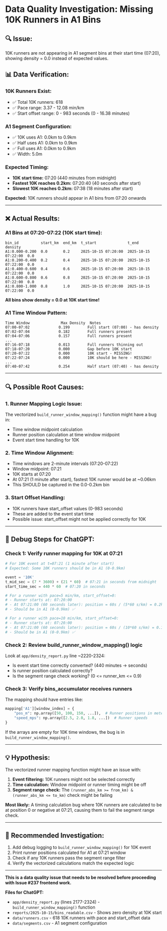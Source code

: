 # Data Quality Investigation: Missing 10K Runners in A1 Bins

## 🔍 **Issue:**
10K runners are not appearing in A1 segment bins at their start time (07:20), showing density = 0.0 instead of expected values.

## 📊 **Data Verification:**

### **10K Runners Exist:**
- ✅ Total 10K runners: 618
- ✅ Pace range: 3.37 - 12.08 min/km
- ✅ Start offset range: 0 - 983 seconds (0 - 16.38 minutes)

### **A1 Segment Configuration:**
- ✅ 10K uses A1: 0.0km to 0.9km
- ✅ Half uses A1: 0.0km to 0.9km
- ✅ Full uses A1: 0.0km to 0.9km
- ✅ Width: 5.0m

### **Expected Timing:**
- **10K start time:** 07:20 (440 minutes from midnight)
- **Fastest 10K reaches 0.2km:** 07:20:40 (40 seconds after start)
- **Slowest 10K reaches 0.2km:** 07:38 (18 minutes after start)

**Expected:** 10K runners should appear in A1 bins from 07:20 onwards

---

## ❌ **Actual Results:**

### **A1 Bins at 07:20-07:22 (10K start time):**
```
bin_id          start_km  end_km  t_start              t_end                density
A1:0.000-0.200  0.0       0.2     2025-10-15 07:20:00  2025-10-15 07:22:00  0.0
A1:0.200-0.400  0.2       0.4     2025-10-15 07:20:00  2025-10-15 07:22:00  0.0
A1:0.400-0.600  0.4       0.6     2025-10-15 07:20:00  2025-10-15 07:22:00  0.0
A1:0.600-0.800  0.6       0.8     2025-10-15 07:20:00  2025-10-15 07:22:00  0.0
A1:0.800-1.000  0.8       1.0     2025-10-15 07:20:00  2025-10-15 07:22:00  0.0
```

**All bins show density = 0.0 at 10K start time!**

### **A1 Time Window Pattern:**
```
Time Window              Max Density  Notes
07:00-07:02             0.199        Full start (07:00) - has density
07:02-07:04             0.182        Full runners present
07:04-07:06             0.157        Full runners present
...
07:16-07:18             0.013        Full runners thinning out
07:18-07:20             0.000        Gap before 10K start
07:20-07:22             0.000        10K start - MISSING!
07:22-07:24             0.000        10K should be here - MISSING!
...
07:40-07:42             0.254        Half start (07:40) - has density
```

---

## 🔍 **Possible Root Causes:**

### **1. Runner Mapping Logic Issue:**
The vectorized `build_runner_window_mapping()` function might have a bug in:
- Time window midpoint calculation
- Runner position calculation at time window midpoint
- Event start time handling for 10K

### **2. Time Window Alignment:**
- Time windows are 2-minute intervals (07:20-07:22)
- Window midpoint: 07:21
- 10K starts at 07:20
- At 07:21 (1 minute after start), fastest 10K runner would be at ~0.06km
- This SHOULD be captured in the 0.0-0.2km bin

### **3. Start Offset Handling:**
- 10K runners have start_offset values (0-983 seconds)
- These are added to the event start time
- Possible issue: start_offset might not be applied correctly for 10K

---

## 🧪 **Debug Steps for ChatGPT:**

### **Check 1: Verify runner mapping for 10K at 07:21**
```python
# For 10K event at t=07:21 (1 minute after start)
# Expected: Some 10K runners should be in A1 (0-0.9km)

event = '10K'
t_mid_sec = (7 * 3600) + (21 * 60)  # 07:21 in seconds from midnight
start_time_sec = 440 * 60  # 07:20 in seconds

# For a runner with pace=5 min/km, start_offset=0:
# - Runner starts at: 07:20:00
# - At 07:21:00 (60 seconds later): position = 60s / (5*60 s/km) = 0.2km
# - Should be in A1 (0-0.9km) ✅

# For a runner with pace=10 min/km, start_offset=0:
# - Runner starts at: 07:20:00
# - At 07:21:00 (60 seconds later): position = 60s / (10*60 s/km) = 0.1km
# - Should be in A1 (0-0.9km) ✅
```

### **Check 2: Review build_runner_window_mapping() logic**
Look at `app/density_report.py` line ~2220-2324:
- Is event start time correctly converted? (440 minutes → seconds)
- Is runner position calculated correctly?
- Is the segment range check working? (0 <= runner_km <= 0.9)

### **Check 3: Verify bins_accumulator receives runners**
The mapping should have entries like:
```python
mapping['A1'][window_index] = {
    "pos_m": np.array([50, 100, 150, ...]),  # Runner positions in meters
    "speed_mps": np.array([2.5, 2.0, 1.8, ...])  # Runner speeds
}
```

If the arrays are empty for 10K time windows, the bug is in `build_runner_window_mapping()`.

---

## 💡 **Hypothesis:**

The vectorized runner mapping function might have an issue with:
1. **Event filtering:** 10K runners might not be selected correctly
2. **Time calculation:** Window midpoint or runner timing might be off
3. **Segment range check:** The `(runner_abs_km >= from_km) & (runner_abs_km <= to_km)` check might be failing

**Most likely:** A timing calculation bug where 10K runners are calculated to be at position 0 or negative at 07:21, causing them to fail the segment range check.

---

## 🎯 **Recommended Investigation:**

1. Add debug logging to `build_runner_window_mapping()` for 10K event
2. Print runner positions calculated for A1 at 07:21 window
3. Check if any 10K runners pass the segment range filter
4. Verify the vectorized calculations match the expected logic

---

**This is a data quality issue that needs to be resolved before proceeding with Issue #237 frontend work.**

**Files for ChatGPT:**
- `app/density_report.py` (lines 2177-2324) - `build_runner_window_mapping()` function
- `reports/2025-10-15/bins_readable.csv` - Shows zero density at 10K start
- `data/runners.csv` - 618 10K runners with pace and start_offset data
- `data/segments.csv` - A1 segment configuration


